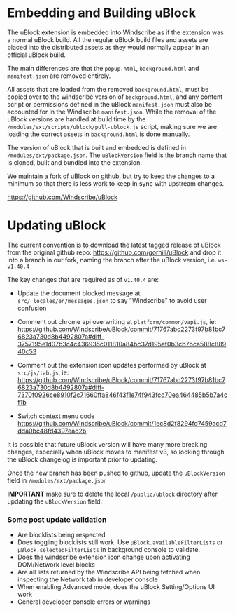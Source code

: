 # Embedding and Building uBlock

The uBlock extension is embedded into Windscribe as if the extension was a normal uBlock build. All the regular uBlock build files and assets are placed into the distributed assets as they would normally appear in an official uBlock build.

The main differences are that the `popup.html`, `background.html` and  `manifest.json` are removed entirely.

All assets that are loaded from the removed `background.html`, must be copied over to the windscribe version of `background.html`, and any content script or permissions defined in the uBlock `manifest.json` must also be accounted for in the Windscribe `manifest.json`. While the removal of the uBlock versions are handled at build time by the `/modules/ext/scripts/ublock/pull-ublock.js` script, making sure we are loading the correct assets in `background.html` is done manually.

The version of uBlock that is built and embedded is defined in `/modules/ext/package.json`. The `uBlockVersion` field is the branch name that is cloned, built and bundled into the extension.

We maintain a fork of uBlock on github, but try to keep the changes to a minimum so that there is less work to keep in sync with upstream changes.

https://github.com/Windscribe/uBlock



# Updating uBlock

The current convention is to download the latest tagged release of uBlock from the original github repo: https://github.com/gorhill/uBlock and drop it into a branch in our fork, naming the branch after the uBlock version, i.e. `ws-v1.40.4`

The key changes that are required as of `v1.40.4` are:

- Update the document blocked message at `src/_locales/en/messages.json` to say "Windscribe" to avoid user confusion
- Comment out chrome api overwriting at `platform/common/vapi.js`, ie: https://github.com/Windscribe/uBlock/commit/71767abc2273f97b81bc76823a730d8b4492807a#diff-3757195e1d07b3c4c436935c011810a84bc37d195af0b3cb7bca588c88940c53
- Comment out the extension icon updates performed by uBlock at `src/js/tab.js`, ie: https://github.com/Windscribe/uBlock/commit/71767abc2273f97b81bc76823a730d8b4492807a#diff-7370f0926ce8910f2c71660ffa846f43f1e74f943fcd70ea464485b5b7a4cf1b

- Switch context menu code https://github.com/Windscribe/uBlock/commit/1ec8d2f8294fd7459acd7dda0bc48fd4397ead2b

It is possible that future uBlock version will have many more breaking changes, especially when uBlock moves to manifest v3, so looking through the uBlock changelog is important prior to updating.

Once the new branch has been pushed to github, update the `uBlockVersion` field in `/modules/ext/package.json`

**IMPORTANT** make sure to delete the local `/public/ublock` directory after updating the `uBlockVersion` field.

### Some post update validation

- Are blocklists being respected
- Does toggling blocklists still work. Use `µBlock.availableFilterLists` or `µBlock.selectedFilterLists` in background console to validate.
- Does the windscribe extension icon change upon activating DOM/Network level blocks
- Are all lists returned by the Windscribe API being fetched when inspecting the Network tab in developer console
- When enabling Advanced mode, does the uBlock Setting/Options UI work
- General developer console errors or warnings 
